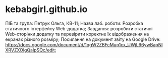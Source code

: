 # kebabgirl.github.io

ПІБ та група: Петрук Ольга, КВ-11; 
Назва лаб. роботи: Розробка статичного інтерфейсу Web-додатка; 
Завдання: розробити статичні Web-сторінки додатку та перевірити коректне їх відображення на екранах різного розміру; 
Посилання на документ звіту на Google Drive: https://docs.google.com/document/d/1qgW2ZBFcMup1cx_UWjL66ywBapNlXRVZXOlgQaIpSQc/edit; 

